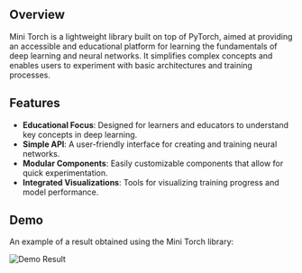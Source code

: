 ## Overview

Mini Torch is a lightweight library built on top of PyTorch, aimed at providing an accessible and educational platform for learning the fundamentals of deep learning and neural networks. It simplifies complex concepts and enables users to experiment with basic architectures and training processes.

## Features

- **Educational Focus**: Designed for learners and educators to understand key concepts in deep learning.
- **Simple API**: A user-friendly interface for creating and training neural networks.
- **Modular Components**: Easily customizable components that allow for quick experimentation.
- **Integrated Visualizations**: Tools for visualizing training progress and model performance.

## Demo

An example of a result obtained using the Mini Torch library:

![Demo Result](C:\Users\Ziad\Desktop\output.png)
